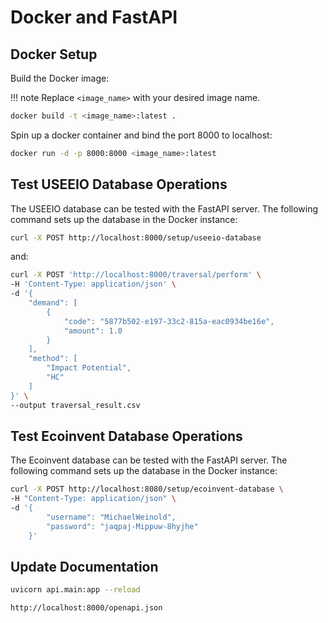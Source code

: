 # Docker and FastAPI

## Docker Setup

Build the Docker image:

!!! note
    Replace `<image_name>` with your desired image name.

```bash
docker build -t <image_name>:latest .
```

Spin up a docker container and bind the port 8000 to localhost:

```bash
docker run -d -p 8000:8000 <image_name>:latest
```

## Test USEEIO Database Operations

The USEEIO database can be tested with the FastAPI server. The following command sets up the database in the Docker instance:

```bash
curl -X POST http://localhost:8000/setup/useeio-database
```

and:

```bash
curl -X POST 'http://localhost:8000/traversal/perform' \
-H 'Content-Type: application/json' \
-d '{
    "demand": [
        {
            "code": "5877b502-e197-33c2-815a-eac0934be16e",
            "amount": 1.0
        }
    ],
    "method": [
        "Impact Potential",
        "HC"
    ]
}' \
--output traversal_result.csv
```

## Test Ecoinvent Database Operations

The Ecoinvent database can be tested with the FastAPI server. The following command sets up the database in the Docker instance:

```bash
curl -X POST http://localhost:8080/setup/ecoinvent-database \
-H "Content-Type: application/json" \
-d '{
        "username": "MichaelWeinold",
        "password": "jaqpaj-Mippuw-8hyjhe"
    }'
```

## Update Documentation

```bash
uvicorn api.main:app --reload
```

```
http://localhost:8000/openapi.json
```